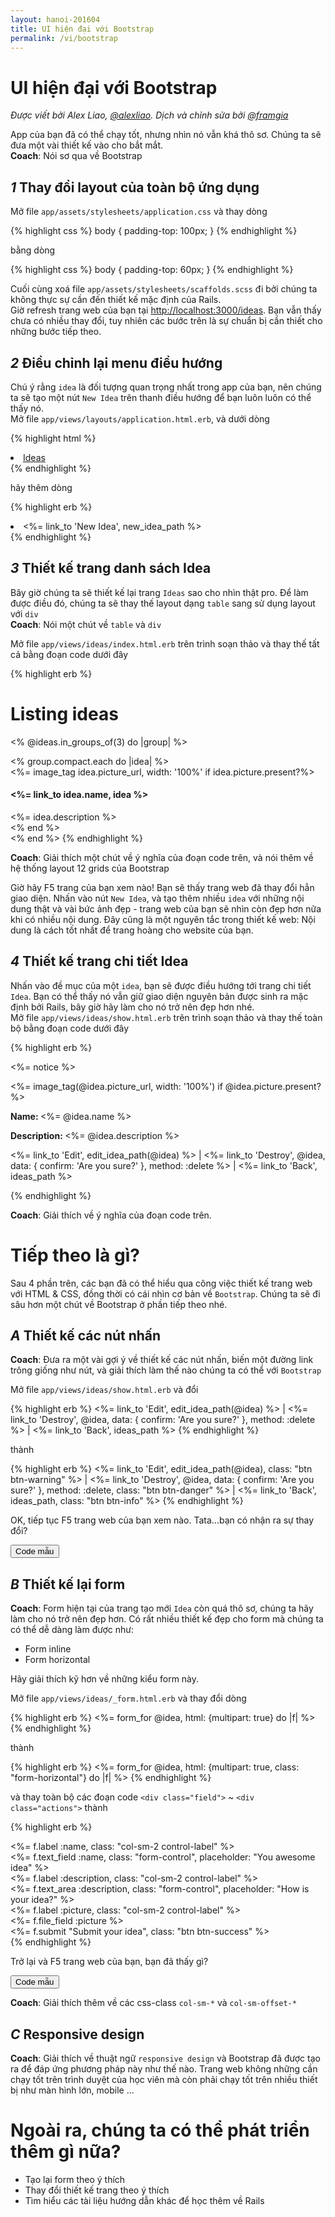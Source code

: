 ```yaml
---
layout: hanoi-201604
title: UI hiện đại với Bootstrap
permalink: /vi/bootstrap
---
```


# UI hiện đại với Bootstrap

*Được viết bởi Alex Liao, [@alexliao](http://bannka.com/alex). Dịch và chỉnh sửa bởi [@framgia](https://github.com/framgia)*

App của bạn đã có thể chạy tốt, nhưng nhìn nó vẫn khá thô sơ. Chúng ta sẽ đưa một vài thiết kế vào cho bắt mắt.  
**Coach**: Nói sơ qua về Bootstrap

## *1* Thay đổi layout của toàn bộ ứng dụng
Mở file `app/assets/stylesheets/application.css` và thay dòng

{% highlight css %}
body { padding-top: 100px; }
{% endhighlight %}

bằng dòng

{% highlight css %}
body { padding-top: 60px; }
{% endhighlight %}

Cuối cùng xoá file `app/assets/stylesheets/scaffolds.scss` đi bởi chúng ta không thực sự cần đến thiết kế mặc định của Rails.  
Giờ refresh trang web của bạn tại [http://localhost:3000/ideas](http://localhost:3000/ideas). Bạn vẫn thấy chưa có nhiều thay đổi, tuy nhiên các bước trên là sự chuẩn bị cần thiết cho những bước tiếp theo.

## *2* Điều chỉnh lại menu điều hướng 
Chú ý rằng `idea` là đối tượng quan trọng nhất trong app của bạn, nên chúng ta sẽ tạo một nút `New Idea` trên thanh điều hướng để bạn luôn luôn có thể thấy nó.  
Mở file `app/views/layouts/application.html.erb`, và dưới dòng

{% highlight html %}
<li class="active"><a href="/ideas">Ideas</a></li>
{% endhighlight %}

hãy thêm dòng

{% highlight erb %}
<li ><%= link_to 'New Idea', new_idea_path %></li>
{% endhighlight %}

## *3* Thiết kế trang danh sách Idea
Bây giờ chúng ta sẽ thiết kế lại trang `Ideas` sao cho nhìn thật pro. Để làm được điều đó, chúng ta sẽ thay thế layout dạng `table` sang sử dụng layout với `div`  
**Coach**: Nói một chút về `table` và `div`  

Mở file `app/views/ideas/index.html.erb` trên trình soạn thảo và thay thế tất cả bằng đoạn code dưới đây

{% highlight erb %}
<h1>Listing ideas</h1>

<% @ideas.in_groups_of(3) do |group| %>
  <div class="row">
    <% group.compact.each do |idea| %>
      <div class="col-md-4">
        <%= image_tag idea.picture_url, width: '100%' if idea.picture.present?%>
        <h4><%= link_to idea.name, idea %></h4>
        <%= idea.description %>
      </div>
    <% end %>
  </div>
<% end %>
{% endhighlight %}

**Coach**: Giải thích một chút về ý nghĩa của đoạn code trên, và nói thêm về hệ thống layout 12 grids của Bootstrap

Giờ hãy F5 trang của bạn xem nào! Bạn sẽ thấy trang web đã thay đổi hẳn giao diện. Nhấn vào nút `New Idea`, và tạo thêm nhiều `idea` với những nội dung thật và vài bức ảnh đẹp - trang web của bạn sẽ nhìn còn đẹp hơn nữa khi có nhiều nội dung. Đây cũng là một nguyên tắc trong thiết kế web: Nội dung là cách tốt nhất để trang hoàng cho website của bạn.  

## *4* Thiết kế trang chi tiết Idea
Nhấn vào đề mục của một `idea`, bạn sẽ được điều hướng tới trang chi tiết `Idea`. Bạn có thể thấy nó vẫn giữ giao diện nguyên bản được sinh ra mặc định bởi Rails, bây giờ hãy làm cho nó trở nên đẹp hơn nhé.  
Mở file `app/views/ideas/show.html.erb` trên trình soạn thảo và thay thế toàn bộ bằng đoạn code dưới đây

{% highlight erb %}
<p id="notice"><%= notice %></p>

<div class="row">
  <div class="col-md-9">
    <%= image_tag(@idea.picture_url, width: '100%') if @idea.picture.present? %>
  </div>

  <div class="col-md-3">
    <p><b>Name: </b><%= @idea.name %></p>
    <p><b>Description: </b><%= @idea.description %></p>
    <p>
      <%= link_to 'Edit', edit_idea_path(@idea) %> |
      <%= link_to 'Destroy', @idea, data: { confirm: 'Are you sure?' }, method: :delete %> |
      <%= link_to 'Back', ideas_path %>
    </p>
  </div>
</div>
{% endhighlight %}

**Coach**: Giải thích về ý nghĩa của đoạn code trên. 

# Tiếp theo là gì?

Sau 4 phần trên, các bạn đã có thể hiểu qua công việc thiết kế trang web với HTML & CSS, đồng thời có cái nhìn cơ bản về `Bootstrap`. Chúng ta sẽ đi sâu hơn một chút về Bootstrap ở phần tiếp theo nhé.  

## *A* Thiết kế các nút nhấn 
**Coach**: Đưa ra một vài gợi ý về thiết kế các nút nhấn, biến một đường link trông giống như nút, và giải thích làm thế nào chúng ta có thể với `Bootstrap`

<div class="collapse" id="button-example">
  Mở file <code>app/views/ideas/show.html.erb</code> và đổi
  
  {% highlight erb %}
  <%= link_to 'Edit', edit_idea_path(@idea) %> |
  <%= link_to 'Destroy', @idea, data: { confirm: 'Are you sure?' }, method: :delete %> |
  <%= link_to 'Back', ideas_path %>
  {% endhighlight %}
  
  thành
  
  {% highlight erb %}
  <%= link_to 'Edit', edit_idea_path(@idea), class: "btn btn-warning" %> |
  <%= link_to 'Destroy', @idea, data: { confirm: 'Are you sure?' }, method: :delete, class: "btn btn-danger" %> |
  <%= link_to 'Back', ideas_path, class: "btn btn-info" %>
  {% endhighlight %}
  
  OK, tiếp tục F5 trang web của bạn xem nào. Tata...bạn có nhận ra sự thay đổi?
</div>
<button class="btn btn-info" type="button" data-toggle="collapse" data-target="#button-example" aria-expanded="false" aria-controls="button-example">
  Code mẫu
</button>

## *B* Thiết kế lại form

**Coach**: Form hiện tại của trang tạo mới `Idea` còn quá thô sơ, chúng ta hãy làm cho nó trở nên đẹp hơn. Có rất nhiều thiết kế đẹp cho form mà chúng ta có thể dễ dàng làm được như:

<ul>
  <li>Form inline</li>
  <li>Form horizontal</li>
</ul>

Hãy giải thích kỹ hơn về những kiểu form này. 

<div class="collapse" id="form-example">
  Mở file <code>app/views/ideas/_form.html.erb</code> và thay đổi dòng
  
  {% highlight erb %}
  <%= form_for @idea, html: {multipart: true} do |f| %>
  {% endhighlight %}
  
  thành
  
  {% highlight erb %}
  <%= form_for @idea, html: {multipart: true, class: "form-horizontal"} do |f| %>
  {% endhighlight %}
  
  và thay toàn bộ các đoạn code <code>&lt;div class="field"&gt;</code> ~ <code>&lt;div class="actions"&gt;</code> thành
  
  {% highlight erb %}
  <div class="form-group">
    <%= f.label :name, class: "col-sm-2 control-label" %>
    <div class="col-sm-10">
      <%= f.text_field :name, class: "form-control", placeholder: "You awesome idea" %>
    </div>
  </div>
  <div class="form-group">
    <%= f.label :description, class: "col-sm-2 control-label" %>
    <div class="col-sm-10">
      <%= f.text_area :description, class: "form-control", placeholder: "How is your idea?" %>
    </div>
  </div>
  <div class="form-group">
    <%= f.label :picture, class: "col-sm-2 control-label" %>
    <div class="col-sm-10">
      <%= f.file_field :picture %>
    </div>
  </div>
  <div class="form-group">
    <div class="col-sm-offset-2 col-sm-10">
      <%= f.submit "Submit your idea", class: "btn btn-success" %>
    </div>
  </div>
  {% endhighlight %}
  
  Trở lại và F5 trang web của bạn, bạn đã thấy gì?
</div>
<button class="btn btn-info" type="button" data-toggle="collapse" data-target="#form-example" aria-expanded="false" aria-controls="form-example">
  Code mẫu
</button>

**Coach**: Giải thích thêm về các css-class `col-sm-*` và `col-sm-offset-*`

## *C* Responsive design
**Coach**: Giải thích về thuật ngữ `responsive design` và Bootstrap đã được tạo ra để đáp ứng phương pháp này như thế nào. Trang web không những cần chạy tốt trên trình duyệt của học viên mà còn phải chạy tốt trên nhiều thiết bị như màn hình lớn, mobile ...

# Ngoài ra, chúng ta có thể phát triển thêm gì nữa?
- Tạo lại form theo ý thích
- Thay đổi thiết kế trang theo ý thích
- Tìm hiểu các tài liệu hướng dẫn khác để học thêm về Rails

